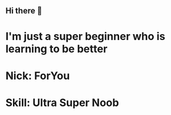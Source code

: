 ## Hi there 👋

# I'm just a super beginner who is learning to be better #
# Nick: ForYou #
# Skill: Ultra Super Noob

<!--

-->
